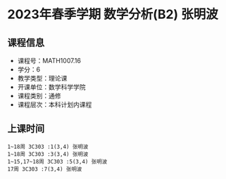 # 2023年春季学期 数学分析(B2) 张明波






## 课程信息

- 课程号：MATH1007.16
- 学分：6
- 教学类型：理论课
- 开课单位：数学科学学院
- 课程类别：通修
- 课程层次：本科计划内课程

## 上课时间

```
1~18周 3C303 :1(3,4) 张明波
1~18周 3C303 :3(3,4) 张明波
1~15,17~18周 3C303 :5(3,4) 张明波
17周 3C303 :7(3,4) 张明波
```

